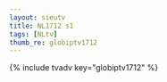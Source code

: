 ```yaml
--- 
layout: sieutv
title: NL1712 s1
tags: [NLtv]
thumb_re: globiptv1712
---
```

{% include tvadv key="globiptv1712" %} 
